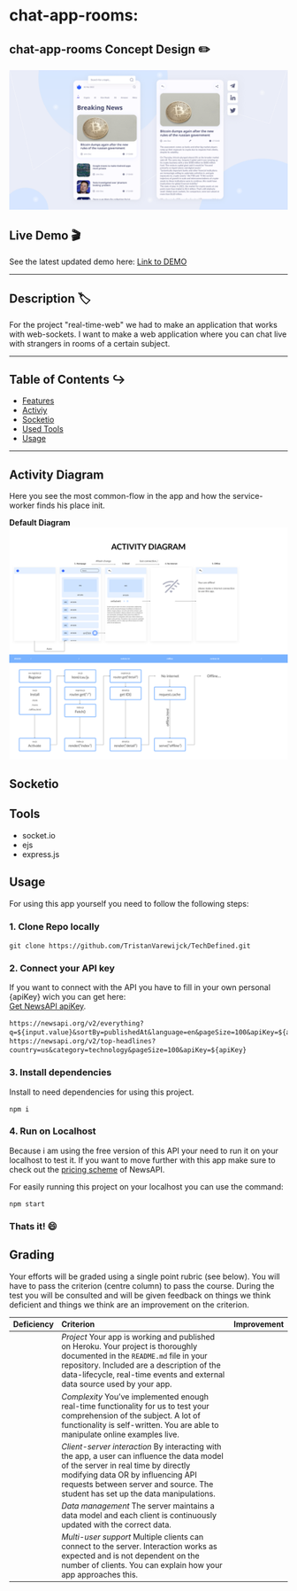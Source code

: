 # chat-app-rooms:

## chat-app-rooms Concept Design :pencil2:

![TechDefined-concept-design](https://github.com/TristanVarewijck/TechDefined/blob/main/assets/images/concept-display.png)

## Live Demo :clapper:

See the latest updated demo here:
[Link to DEMO](https://pwa-news-node.herokuapp.com/)

---

## Description :label:

For the project "real-time-web" we had to make an application that works with web-sockets. I want to make a web application where you can chat live with strangers in rooms of a certain subject.

---

## Table of Contents :arrow_right_hook:

- [Features](#features)
- [Activiy](#activitydiagram)
- [Socketio](#socketio)
- [Used Tools](#Tools)
- [Usage](#Usage)

---

## Activity Diagram

Here you see the most common-flow in the app and how the service-worker finds his place init.

**Default Diagram** <br>
<img src="https://github.com/TristanVarewijck/WAFStoNode/blob/main/public/assets/images/Default-flow-no-internet.png" alt="default-flow" width="600px"/>

## Socketio

## Tools

- socket.io
- ejs
- express.js

## Usage

For using this app yourself you need to follow the following steps:

### 1. Clone Repo locally

```
git clone https://github.com/TristanVarewijck/TechDefined.git
```

### 2. Connect your API key

If you want to connect with the API you have to fill in your own personal {apiKey} wich you can get here: <br>
[Get NewsAPI apiKey](https://newsapi.org/).

```
https://newsapi.org/v2/everything?q=${input.value}&sortBy=publishedAt&language=en&pageSize=100&apiKey=${apiKey}
https://newsapi.org/v2/top-headlines?country=us&category=technology&pageSize=100&apiKey=${apiKey}
```

### 3. Install dependencies

Install to need dependencies for using this project.

```
npm i
```

### 4. Run on Localhost

Because i am using the free version of this API your need to run it on your localhost to test it. If you want to move further with this app make sure to check out the [pricing scheme](https://newsapi.org/pricing) of NewsAPI.

For easily running this project on your localhost you can use the command:

```
npm start
```

### Thats it! :smile:

## Grading

Your efforts will be graded using a single point rubric (see below). You will have to pass the criterion (centre column) to pass the course. During the test you will be consulted and will be given feedback on things we think deficient and things we think are an improvement on the criterion.

| Deficiency | Criterion                                                                                                                                                                                                                                                   | Improvement |
| :--------- | :---------------------------------------------------------------------------------------------------------------------------------------------------------------------------------------------------------------------------------------------------------- | :---------- |
|            | _Project_ Your app is working and published on Heroku. Your project is thoroughly documented in the `README.md` file in your repository. Included are a description of the data-lifecycle, real-time events and external data source used by your app.      |             |
|            | _Complexity_ You’ve implemented enough real-time functionality for us to test your comprehension of the subject. A lot of functionality is self-written. You are able to manipulate online examples live.                                                   |             |
|            | _Client-server interaction_ By interacting with the app, a user can influence the data model of the server in real time by directly modifying data OR by influencing API requests between server and source. The student has set up the data manipulations. |             |
|            | _Data management_ The server maintains a data model and each client is continuously updated with the correct data.                                                                                                                                          |             |
|            | _Multi-user support_ Multiple clients can connect to the server. Interaction works as expected and is not dependent on the number of clients. You can explain how your app approaches this.                                                                 |             |

<!-- Here are some hints for your project! -->

<!-- Start out with a title and a description -->

<!-- Add a nice image here at the end of the week, showing off your shiny frontend 📸 -->

<!-- Add a link to your live demo in Github Pages 🌐-->

<!-- replace the code in the /docs folder with your own, so you can showcase your work with GitHub Pages 🌍 -->

<!-- Maybe a table of contents here? 📚 -->

<!-- ☝️ replace this description with a description of your own work -->

<!-- How about a section that describes how to install this project? 🤓 -->

<!-- ...but how does one use this project? What are its features 🤔 -->

<!-- What external data source is featured in your project and what are its properties 🌠 -->

<!-- This would be a good place for your data life cycle ♻️-->

<!-- Maybe a checklist of done stuff and stuff still on your wishlist? ✅ -->

<!-- We all stand on the shoulders of giants, please link all the sources you used in to create this project. -->

<!-- How about a license here? When in doubt use GNU GPL v3. 📜  -->
